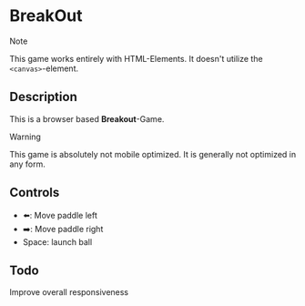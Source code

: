 # BreakOut

> [!NOTE]
> This game works entirely with HTML-Elements. It doesn't utilize the `<canvas>`-element.

## Description

This is a browser based **Breakout**-Game.

> [!WARNING]
> This game is absolutely not mobile optimized. It is generally not optimized in any form.

## Controls

- ⬅️: Move paddle left
- ➡️: Move paddle right
- Space: launch ball

## Todo

Improve overall responsiveness
